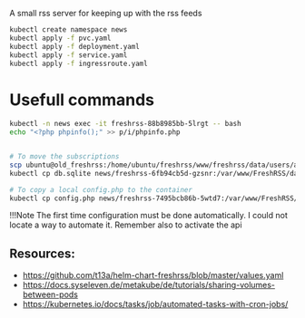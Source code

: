 A small rss server for keeping up with the rss feeds

```bash
kubectl create namespace news
kubectl apply -f pvc.yaml
kubectl apply -f deployment.yaml
kubectl apply -f service.yaml
kubectl apply -f ingressroute.yaml
```

# Usefull commands
```bash
kubectl -n news exec -it freshrss-88b8985bb-5lrgt -- bash
echo "<?php phpinfo();" >> p/i/phpinfo.php


# To move the subscriptions 
scp ubuntu@old_freshrss:/home/ubuntu/freshrss/www/freshrss/data/users/anagno/db.sqlite db.sqlite
kubectl cp db.sqlite news/freshrss-6fb94cb5d-gzsnr:/var/www/FreshRSS/data/users/anagno/db.sqlite

# To copy a local config.php to the container
kubectl cp config.php news/freshrss-7495bcb86b-5wtd7:/var/www/FreshRSS/data/config.php
```

!!!Note
    The first time configuration must be done automatically. I could not locate
    a way to automate it. Remember also to activate the api


## Resources:

* https://github.com/t13a/helm-chart-freshrss/blob/master/values.yaml
* https://docs.syseleven.de/metakube/de/tutorials/sharing-volumes-between-pods
* https://kubernetes.io/docs/tasks/job/automated-tasks-with-cron-jobs/